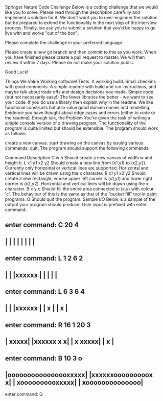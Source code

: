 Springer Nature Code Challenge
Below is a coding challenge that we would like you to solve. Please read through the description carefully and implement a solution for it. We don't want you to over-engineer the solution but be prepared to extend the functionality in the next step of the interview process. Finally, we ask you to submit a solution that you'd be happy to go live with and works "out of the box”.

Please complete the challenge in your preferred language.

Please create a new git branch and then commit to this as you work. When you have finished please create a pull request to master. We will then review it within 7 days. Please do not make your solution public.

Good Luck!

Things We Value
Working software!
Tests.
A working build.
Small checkins with good comments.
A simple readme with build and run instructions, and maybe talk about trade offs and design decisions you made.
Simple code (but not necessarily easy!)
The fewer libraries the better - we want to see your code. If you do use a library then explain why in the readme.
We like functional constructs but also value good domain names and modelling.
Evidence you have thought about edge cases and errors (either in code or the readme).
Enough talk, the Problem
You're given the task of writing a simple console version of a drawing program. The functionality of the program is quite limited but should be extensible. The program should work as follows:

create a new canvas.
start drawing on the canvas by issuing various commands.
quit.
The program should support the following commands:

Command	Description
C w h	Should create a new canvas of width w and height h.
L x1 y1 x2 y2	Should create a new line from (x1,y1) to (x2,y2). Currently only horizontal or vertical lines are supported. Horizontal and vertical lines will be drawn using the x character.
R x1 y1 x2 y2	Should create a new rectangle, whose upper left corner is (x1,y1) and lower right corner is (x2,y2). Horizontal and vertical lines will be drawn using the x character.
B x y c	Should fill the entire area connected to (x,y) with colour 'c'. The behaviour of this is the same as that of the "bucket fill" tool in paint programs.
Q	Should quit the program.
Sample I/O
Below is a sample of the output your program should produce. User input is prefixed with enter command:.

enter command: C 20 4
----------------------
|                    |
|                    |
|                    |
|                    |
----------------------

enter command: L 1 2 6 2
----------------------
|                    |
|xxxxxx              |
|                    |
|                    |
----------------------

enter command: L 6 3 6 4
----------------------
|                    |
|xxxxxx              |
|     x              |
|     x              |
----------------------

enter command: R 16 1 20 3
----------------------
|               xxxxx|
|xxxxxx         x   x|
|     x         xxxxx|
|     x              |
----------------------

enter command: B 10 3 o
----------------------
|oooooooooooooooxxxxx|
|xxxxxxooooooooox   x|
|     xoooooooooxxxxx|
|     xoooooooooooooo|
----------------------

enter command: Q
